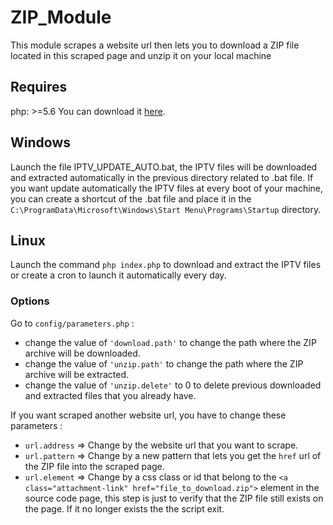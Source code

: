 # ZIP_Module
This module scrapes a website url then lets you to download a ZIP file located in this scraped page and unzip it on your local machine

## Requires
php: >=5.6
You can download it [here](https://www.php.net/downloads.php).

## Windows
Launch the file IPTV_UPDATE_AUTO.bat, the IPTV files will be downloaded and extracted automatically in the previous directory related to .bat file.
If you want update automatically the IPTV files at every boot of your machine, you can create a shortcut of the .bat file and place it in the `C:\ProgramData\Microsoft\Windows\Start Menu\Programs\Startup` directory.

## Linux
Launch the command `php index.php` to download and extract the IPTV files or create a cron to launch it automatically every day. 

### Options
Go to `config/parameters.php` : 

- change the value of `'download.path'` to change the path where the ZIP archive will be downloaded.
- change the value of `'unzip.path'` to change the path where the ZIP archive will be extracted.
- change the value of `'unzip.delete'` to 0 to delete previous downloaded and extracted files that you already have. 

If you want scraped another website url, you have to change these parameters :

- `url.address` => Change by the website url that you want to scrape.
- `url.pattern` => Change by a new pattern that lets you get the `href` url of the ZIP file into the scraped page.
- `url.element` => Change by a css class or id that belong to the `<a class="attachment-link" href="file_to_download.zip">` element in the source code page, this  step is just to verify that the ZIP file still exists on the page. If it no longer exists the the script exit.
